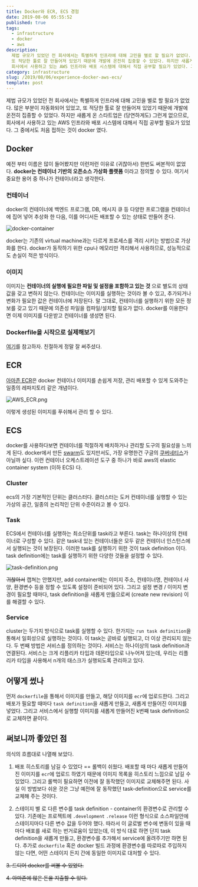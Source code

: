 ```yaml
---
title: Docker와 ECR, ECS 경험
date: 2019-08-06 05:55:52
published: true
tags:
  - infrastructure
  - docker
  - aws
description:
  제법 규모가 있었던 전 회사에서는 특별하게 인프라에 대해 고민을 별로 할 필요가 없었다. 많은 부분이 자동화되어 있었고,
  또 적당한 툴로 잘 만들어져 있었기 때문에 개발에 온전히 집중할 수 있었다. 하지만 새롭게 온 스타트업은 (당연하게도) 그런게 없으므로,
  회사에서 사용하고 있는 AWS 인프라와 배포 시스템에 대해서 직접 공부할 필요가 있었다. 그 중에서...
category: infrastructure
slug: /2019/08/06/experience-docker-aws-ecs/
template: post
---
```


제법 규모가 있었던 전 회사에서는 특별하게 인프라에 대해 고민을 별로 할 필요가 없었다. 많은 부분이 자동화되어 있었고, 또 적당한 툴로 잘 만들어져 있었기 때문에 개발에 온전히 집중할 수 있었다. 하지만 새롭게 온 스타트업은 (당연하게도) 그런게 없으므로, 회사에서 사용하고 있는 AWS 인프라와 배포 시스템에 대해서 직접 공부할 필요가 있었다. 그 중에서도 처음 접하는 것이 docker 였다.

## Docker

예전 부터 이름은 많이 들어봤지만 이런저런 이유로 (귀찮아서) 한번도 써본적이 없었다. **docker는 컨테이너 기반의 오픈소스 가상화 플랫폼** 이라고 정의할 수 있다. 여기서 중요한 용어 중 하나가 컨테이너라고 생각한다.

### 컨테이너

docker의 컨테이너에 백엔드 프로그램, DB, 메시지 큐 등 다양한 프로그램을 컨테이너에 집어 넣어 추상화 한 다음, 이를 어디서든 배포할 수 있는 상태로 만들어 준다.

![docker-container](https://codingthesmartway.com/wp-content/uploads/2019/02/010.png)

docker는 기존의 virtual machine과는 다르게 프로세스를 격리 시키는 방법으로 가상화를 한다. docker가 동작하기 위한 cpu나 메모리만 격리해서 사용하므로, 성능적으로도 손실이 적은 방식이다.

### 이미지

이미지는 **컨테이너의 실행에 필요한 파일 및 설정을 포함하고 있는 것** 으로 별도의 상태값을 갖고 변하지 않는다. 컨테이너는 이미지를 실행하는 것이라 볼 수 있고, 추가되거나 변화가 필요한 값은 컨테이너에 저장된다. 말 그대로, 컨테이너를 실행하기 위한 모든 정보를 갖고 있기 때문에 의존성 파일을 컴파일/설치할 필요가 없다. docker를 이용한다면 이제 이미지를 다운받고 컨테이너를 생성면 된다.

### Dockerfile을 시작으로 실제해보기

[여기](https://subicura.com/2017/01/19/docker-guide-for-beginners-2.html)를 참고하자. 친절하게 정말 잘 써주셨다.

## ECR

[아마존 ECR](https://aws.amazon.com/ko/ecr/)은 docker 컨테이너 이미지를 손쉽게 저장, 관리 배포할 수 있게 도와주는 일종의 레파지토리 같은 개념이다.

![AWS_ECR.png](../images/AWS_ECR.png)

이렇게 생성된 이미지를 푸쉬해서 관리 할 수 있다.

## ECS

docker를 사용하다보면 컨테이너를 적절하게 배치하거나 관리할 도구의 필요성을 느끼게 된다. docker에서 만든 [swarm](https://github.com/docker/swarm)도 있지만서도, 가장 유명한건 구글의 [쿠버네티스](https://kubernetes.io/)가 아닐까 싶다. 이런 컨테이너 오케스트레이션 도구 중 하나가 바로 aws의 elastic container system (이하 ECS) 다.

### Cluster

ecs의 가장 기본적인 단위는 클러스터다. 클러스터는 도커 컨테이너를 실행할 수 있는 가상의 공간, 일종의 논리적인 단위 수준이라고 볼 수 있다.

### Task

ECS에서 컨테이너를 실행하는 최소단위를 task라고 부른다. task는 하나이상의 컨테이너로 구성할 수 있다. 같은 task내 있는 컨테이너들은 모두 같은 컨테이너 인스턴스에서 실행되는 것이 보장된다. 이러한 task를 실행하기 위한 것이 task definition 이다. task definition에는 task를 실행하기 위한 다양한 것들을 설정할 수 있다.

![task-definition.png](../images/task-definition.png)

~~귀찮아서~~ 캡쳐는 안했지만, add container에는 이미지 주소, 컨테이너명, 컨테이너 사양, 환경변수 등을 정할 수 있도록 설정이 준비되어 있다. 그리고 설정 변경 / 이미지 변경이 필요할 때마다, task definition을 새롭게 만듦으로써 (create new revision) 이를 해결할 수 있다.

### Service

cluster는 두가지 방식으로 task를 실행할 수 있다. 한가지는 `run task definition`을 통해서 일회성으로 실행하는 것이다. 이 task는 곧바로 실행되고, 더 이상 관리되지 않는다. 두 번째 방법은 서비스를 정의하는 것이다. 서비스는 하나이상의 task definition과 연결된다. 서비스는 크게 리플리카 타입과 데몬타입으로 나누어져 있는데, 우리는 리플리카 타입을 사용해서 n개의 태스크가 실행되도록 관리하고 있다.

## 어떻게 썼나

먼저 `dockerfile`을 통해서 이미지를 만들고, 해당 이미지를 `ecr`에 업로드한다. 그리고 배포가 필요할 때마다 `task definition`을 새롭게 만들고, 새롭게 만들어진 이미지를 넣었다. 그리고 서비스에서 실행할 이미지를 새롭게 만들어진 k번째 task definition으로 교체하면 끝이다.

## 써보니까 좋았던 점

의식의 흐름대로 나열해 보았다.

1. 배포 히스토리를 남길 수 있었다 == 롤백이 쉬웠다. 배포할 때 마다 새롭게 만들어진 이미지를 `ecr`에 업로드 하였기 때문에 이미지 목록을 히스토리 느낌으로 남길 수 있었다. 그리고 롤백이 필요하면 이전에 잘 동작했던 이미지로 교체해주면 된다. 사실 이 방법보다 쉬운 것은 그냥 예전에 잘 동작했던 task-definition으로 service를 교체해 주는 것이다.

2. 스테이지 별 로 다른 변수를 task definition - container의 환경변수로 관리할 수 있다. 기존에는 프로젝트에 `.development` `.release` 이런 형식으로 소스파일안에 스테이지마다 다른 변수 값을 두어야 했다. 따라서 이 글로벌 변수에 변동이 있을 때마다 배포를 새로 하는 번거로움이 있었는데, 이 방식 대로 하면 단지 task definition을 새롭게 만들고, 환경변수를 추가해서 service에 올려주기만 하면 된다. 추가로 `dockerfile` 혹은 docker 빌드 과정에 환경변수를 따로따로 주입하지 않는 다면, 어떤 스테이지 든지 간에 동일한 이미지로 대처할 수 있다.

~~3. 드디어 docker를 써볼 수 있었다.~~

~~4. 아마존에 많은 돈을 지출할 수 있다.~~
